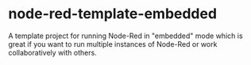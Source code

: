 # node-red-template-embedded
A template project for running Node-Red in "embedded" mode which is great if you want to run multiple instances of Node-Red or work collaboratively with others.
